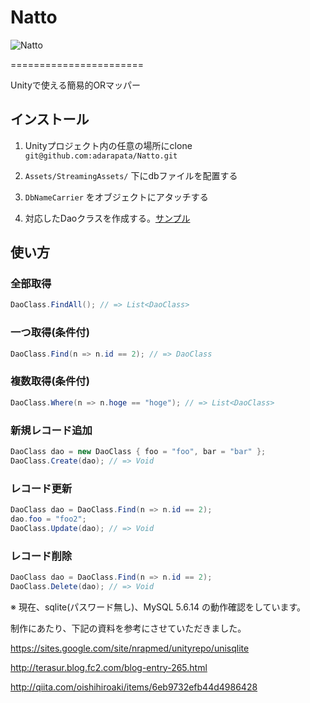 # Natto

![Natto](https://f.cloud.github.com/assets/1734002/2138617/e53e9804-9335-11e3-8154-213926b76690.jpg)

=======================

Unityで使える簡易的ORマッパー

## インストール

1. Unityプロジェクト内の任意の場所にclone `git@github.com:adarapata/Natto.git`

2. `Assets/StreamingAssets/` 下にdbファイルを配置する

3. `DbNameCarrier` をオブジェクトにアタッチする

4. 対応したDaoクラスを作成する。[サンプル](https://github.com/adarapata/Natto/blob/master/Sample/SampleDao.cs)

## 使い方

### 全部取得
```C#
DaoClass.FindAll(); // => List<DaoClass>
```

### 一つ取得(条件付)
```C#
DaoClass.Find(n => n.id == 2); // => DaoClass
```

### 複数取得(条件付)
```C#
DaoClass.Where(n => n.hoge == "hoge"); // => List<DaoClass>
```

### 新規レコード追加
```C#
DaoClass dao = new DaoClass { foo = "foo", bar = "bar" };
DaoClass.Create(dao); // => Void
```

### レコード更新
```C#
DaoClass dao = DaoClass.Find(n => n.id == 2);
dao.foo = "foo2";
DaoClass.Update(dao); // => Void
```

### レコード削除
```C#
DaoClass dao = DaoClass.Find(n => n.id == 2);
DaoClass.Delete(dao); // => Void
```

※ 現在、sqlite(パスワード無し)、MySQL 5.6.14 の動作確認をしています。


制作にあたり、下記の資料を参考にさせていただきました。

https://sites.google.com/site/nrapmed/unityrepo/unisqlite

http://terasur.blog.fc2.com/blog-entry-265.html

http://qiita.com/oishihiroaki/items/6eb9732efb44d4986428
